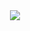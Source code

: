 <div align="center">
  <a href="https://github.com/thepedrov?tab=repositories"><img src="https://pedro-v.com/images/github_readme.jpg"></a>
</div>
